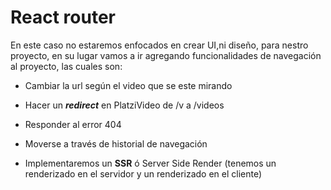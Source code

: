 # React router

En este caso no estaremos enfocados en crear UI,ni diseño, para nestro proyecto, en su lugar vamos a ir agregando funcionalidades de navegación al proyecto, las cuales son:

- Cambiar la url según el video que se este mirando

- Hacer un ***redirect*** en PlatziVideo de /v a /videos

- Responder al error 404

- Moverse a través de historial de navegación

- Implementaremos un **SSR** ó Server Side Render (tenemos un renderizado en el servidor y un renderizado en el cliente)